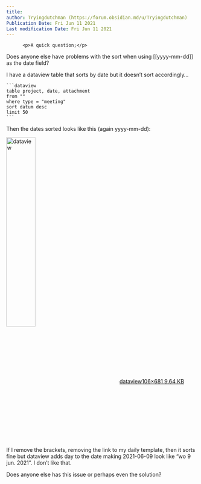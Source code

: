 ```yaml
---
title:
author: Tryingdutchman (https://forum.obsidian.md/u/Tryingdutchman)
Publication Date: Fri Jun 11 2021
Last modification Date: Fri Jun 11 2021
---
```



          <p>A quick question;</p>
<p>Does anyone else have problems with the sort when using [[yyyy-mm-dd]] as the date field?</p>
<p>I have a dataview table that sorts by date but it doesn&#x2019;t sort accordingly&#x2026;</p>
<pre><code>```dataview
table project, date, attachment
from &quot;&quot;
where type = &quot;meeting&quot;
sort datum desc
limit 50
```
</code></pre>
<p>Then the dates sorted looks like this (again yyyy-mm-dd):<br>
</p><div class="lightbox-wrapper"><a class="lightbox" href="https://forum.obsidian.md/uploads/default/original/2X/b/b1ceb9106dc880b0f9a40e418645f2fa55e055ac.png" data-download-href="https://forum.obsidian.md/uploads/default/b1ceb9106dc880b0f9a40e418645f2fa55e055ac" title="dataview"><img src="https://forum.obsidian.md/uploads/default/original/2X/b/b1ceb9106dc880b0f9a40e418645f2fa55e055ac.png" alt="dataview" data-base62-sha1="pmXpFCT1VBElnoiauAEnn2QMzP6" width="77" height="500" data-small-upload="https://forum.obsidian.md/uploads/default/optimized/2X/b/b1ceb9106dc880b0f9a40e418645f2fa55e055ac_2_10x10.png"><div class="meta">
<svg class="fa d-icon d-icon-far-image svg-icon" aria-hidden="true"><use href="#far-image"/></svg><span class="filename">dataview</span><span class="informations">106&#xD7;681 9.64 KB</span><svg class="fa d-icon d-icon-discourse-expand svg-icon" aria-hidden="true"><use href="#discourse-expand"/></svg>
</div></a></div><p></p>
<p>If I remove the brackets, removing the link to my daily template, then it sorts fine but dataview adds day to the date making 2021-06-09 look like &#x201C;wo 9 jun. 2021&#x201D;. I don&#x2019;t like that.</p>
<p>Does anyone else has this issue or perhaps even the solution?</p>
        